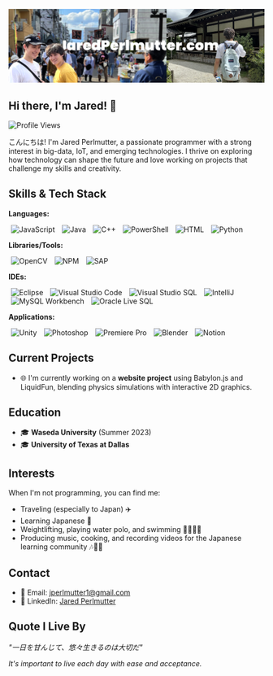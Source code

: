 [![header](./banner.png)](https://jaredperlmutter.com)

## Hi there, I'm Jared! 👋

![Profile Views](https://komarev.com/ghpvc/?username=jear-bear)

こんにちは! I'm Jared Perlmutter, a passionate programmer with a strong interest in big-data, IoT, and emerging technologies. I thrive on exploring how technology can shape the future and love working on projects that challenge my skills and creativity.

## Skills & Tech Stack

**Languages:**
<div>
  <img src="https://cdn.svgporn.com/logos/javascript.svg" alt="JavaScript" height="30" style="margin: 0 5px;"/>
  <img src="https://cdn.svgporn.com/logos/java.svg" alt="Java" height="30" style="margin: 0 5px;"/>
  <img src="https://cdn.svgporn.com/logos/c-plusplus.svg" alt="C++" height="30" style="margin: 0 5px;"/>
  <img src="https://raw.githubusercontent.com/gist/Xainey/d5bde7d01dcbac51ac951810e94313aa/raw/6c858c46726541b48ddaaebab29c41c07a196394/PowerShell.svg" alt="PowerShell" height="30" style="margin: 0 5px;"/>
  <img src="https://cdn.svgporn.com/logos/html-5.svg" alt="HTML" height="30" style="margin: 0 5px;"/>
  <img src="https://cdn.svgporn.com/logos/python.svg" alt="Python" height="30" style="margin: 0 5px;"/>
</div>

**Libraries/Tools:**
<div>
  <img src="https://cdn.svgporn.com/logos/opencv.svg" alt="OpenCV" height="30" style="margin: 0 5px;"/>
  <img src="https://cdn.svgporn.com/logos/npm.svg" alt="NPM" height="30" style="margin: 0 5px;"/>
  <img src="https://cdn.svgporn.com/logos/sap.svg" alt="SAP" height="30" style="margin: 0 5px;"/>
</div>

**IDEs:**
<div>
  <img src="https://cdn.svgporn.com/logos/eclipse.svg" alt="Eclipse" height="30" style="margin: 0 5px;"/>
  <img src="https://cdn.svgporn.com/logos/visual-studio-code.svg" alt="Visual Studio Code" height="30" style="margin: 0 5px;"/>
  <img src="https://cdn.svgporn.com/logos/visual-studio.svg" alt="Visual Studio SQL" height="30" style="margin: 0 5px;"/>
  <img src="https://cdn.svgporn.com/logos/intellij-idea.svg" alt="IntelliJ" height="30" style="margin: 0 5px;"/>
  <img src="https://cdn.svgporn.com/logos/mysql.svg" alt="MySQL Workbench" height="30" style="margin: 0 5px;"/>
  <img src="https://cdn.svgporn.com/logos/oracle.svg" alt="Oracle Live SQL" height="30" style="margin: 0 5px;"/>
</div>

**Applications:**
<div>
  <img src="https://cdn.svgporn.com/logos/unity.svg" alt="Unity" height="30" style="margin: 0 5px;"/>
  <img src="https://cdn.svgporn.com/logos/adobe-photoshop.svg" alt="Photoshop" height="30" style="margin: 0 5px;"/>
  <img src="https://cdn.svgporn.com/logos/adobe-premiere.svg" alt="Premiere Pro" height="30" style="margin: 0 5px;"/>
  <img src="https://cdn.svgporn.com/logos/blender.svg" alt="Blender" height="30" style="margin: 0 5px;"/>
  <img src="https://cdn.svgporn.com/logos/notion.svg" alt="Notion" height="30" style="margin: 0 5px;"/>
</div>

## Current Projects

- 🌐 I'm currently working on a **website project** using Babylon.js and LiquidFun, blending physics simulations with interactive 2D graphics.

## Education

- 🎓 **Waseda University** (Summer 2023)
- 🎓 **University of Texas at Dallas**

## Interests

When I'm not programming, you can find me:
- Traveling (especially to Japan) ✈️
- Learning Japanese :crossed_flags:
- Weightlifting, playing water polo, and swimming 🏋️‍♂️🏊‍♂️
- Producing music, cooking, and recording videos for the Japanese learning community 🎶🍳🎥

## Contact

- 📧 Email: [jperlmutter1@gmail.com](mailto:jperlmutter1@gmail.com)
- 💼 LinkedIn: [Jared Perlmutter](https://www.linkedin.com/in/jaredperlmutter)

## Quote I Live By
*"一日を甘んじて、悠々生きるのは大切だ"*

*It's important to live each day with ease and acceptance.*

